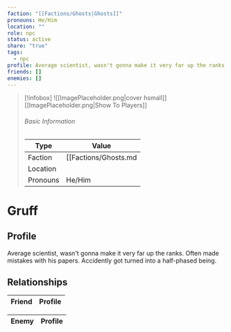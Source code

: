 ```yaml
---
faction: "[[Factions/Ghosts|Ghosts]]"
pronouns: He/Him
location: ""
role: npc
status: active
share: "true"
tags:
  - npc
profile: Average scientist, wasn't gonna make it very far up the ranks. Often made mistakes with his papers. Accidently got turned into a half-phased being.
friends: []
enemies: []
---
```




> [!infobox]
> ![[ImagePlaceholder.png|cover hsmall]]
> [[ImagePlaceholder.png|Show To Players]]
> ###### Basic Information
> Type |  Value |
> ---|---|
> Faction | [[Factions/Ghosts.md|Ghosts]] |
> Location |  |
> Pronouns | He/Him |

# Gruff
## Profile
Average scientist, wasn't gonna make it very far up the ranks. Often made mistakes with his papers. Accidently got turned into a half-phased being.


## Relationships

| Friend | Profile |
| ------ | ------- |


| Enemy | Profile |
| ----- | ------- |



